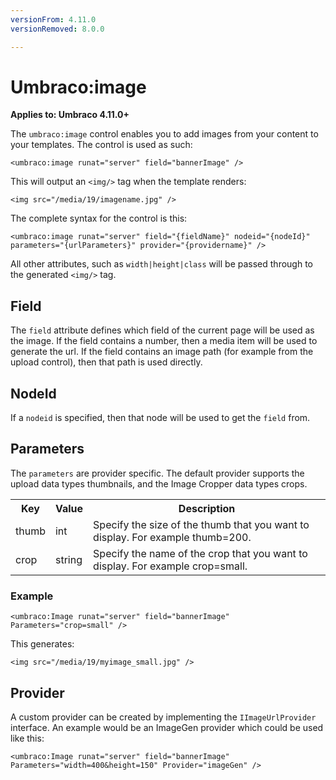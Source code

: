 ```yaml
---
versionFrom: 4.11.0
versionRemoved: 8.0.0

---
```


# Umbraco:image

**Applies to: Umbraco 4.11.0+**

The `umbraco:image` control enables you to add images from your content to your templates. The control is used as such:

    <umbraco:image runat="server" field="bannerImage" />

This will output an `<img/>` tag when the template renders:

    <img src="/media/19/imagename.jpg" />

The complete syntax for the control is this:

    <umbraco:image runat="server" field="{fieldName}" nodeid="{nodeId}" parameters="{urlParameters}" provider="{providername}" />

All other attributes, such as `width|height|class` will be passed through to the generated `<img/>` tag.

## Field
The `field` attribute defines which field of the current page will be used as the image. If the field contains a number, then a media item will be used to generate the url. If the field contains an image path (for example from the upload control), then that path is used directly.

## NodeId
If a `nodeid` is specified, then that node will be used to get the `field` from.

## Parameters
The `parameters` are provider specific. The default provider supports the upload data types thumbnails, and the Image Cropper data types crops.

<table>
    <tr>
        <th>Key</th>
        <th>Value</th>
        <th>Description</th>
    </tr>
    <tr>
        <td>thumb</td>
        <td>int</td>
        <td>Specify the size of the thumb that you want to display. For example thumb=200.</td>
    </tr>
    <tr>
        <td>crop</td>
        <td>string</td>
        <td>Specify the name of the crop that you want to display. For example crop=small.</td>
    </tr>
</table>

### Example

    <umbraco:Image runat="server" field="bannerImage" Parameters="crop=small" />

This generates:

    <img src="/media/19/myimage_small.jpg" />

## Provider
A custom provider can be created by implementing the `IImageUrlProvider` interface. An example would be an ImageGen provider which could be used like this:

    <umbraco:Image runat="server" field="bannerImage" Parameters="width=400&height=150" Provider="imageGen" />

